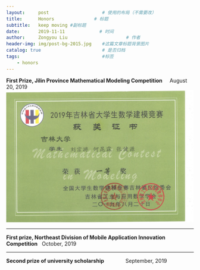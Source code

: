 ```yaml
---
layout:     post                    # 使用的布局（不需要改）
title:      Honors               # 标题 
subtitle:   keep moving #副标题
date:       2019-11-11             # 时间
author:     Zongyou Liu                      # 作者
header-img: img/post-bg-2015.jpg    #这篇文章标题背景图片
catalog: true                       # 是否归档
tags:                               #标签
    - honors
---
```

**First Prize, Jilin Province Mathematical Modeling Competition**      &nbsp; &nbsp;    August 20, 2019  
![model2](https://github.com/BuleSky233/BuleSky233.github.io/raw/master/img/model2.jpg)  

***  
**First prize, Northeast Division of Mobile Application Innovation Competition**  &nbsp; October, 2019  

  
***  
**Second prize of university scholarship** &emsp; &emsp; &emsp; September, 2019  
